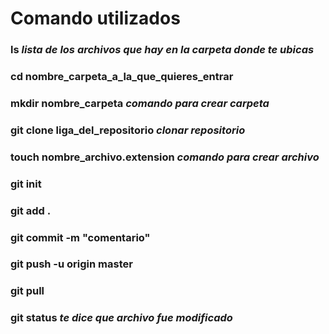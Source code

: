 # Comando utilizados

### ls *lista de los archivos que hay en la carpeta donde te ubicas*
### cd nombre_carpeta_a_la_que_quieres_entrar
### mkdir nombre_carpeta *comando para crear carpeta*
### git clone liga_del_repositorio *clonar repositorio*
### touch nombre_archivo.extension *comando para crear archivo*
### git init
### git add .
### git commit -m "comentario"
### git push -u origin master
### git pull
### git status *te dice que archivo fue modificado*
